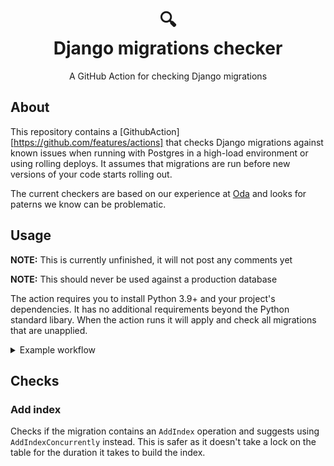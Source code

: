 <h1 align="center">
  🔍<br>
  Django migrations checker
</h1>

<p align="center">
  A GitHub Action for checking Django migrations
</p>

## About

This repository contains a [GithubAction][https://github.com/features/actions]
that checks Django migrations against known issues when running with Postgres
in a high-load environment or using rolling deploys. It assumes that migrations
are run before new versions of your code starts rolling out.

The current checkers are based on our experience at [Oda](https://oda.com/) and
looks for paterns we know can be problematic.

## Usage

**NOTE:** This is currently unfinished, it will not post any comments yet

**NOTE:** This should never be used against a production database

The action requires you to install Python 3.9+ and your project's dependencies.
It has no additional requirements beyond the Python standard libary. When the
action runs it will apply and check all migrations that are unapplied.

<details>
<summary>Example workflow</summary>

This is an example workflow that checks any migrations that are added in a
branch.


```yaml
name: Linting

# The main value of this check is to post a comment on the pull request, so
# only run on pull requests. You can also run on pushes and output to the
# console, but that is not very visible to developers.
on: [pull_request]

# Limit to one concurrent job and cancel previous runs if a new one is started.
# Because the action posts a comment on the pull request allowing concurrent
# workflows can cause duplicate comments.
concurrency:
  group: check-migrations-${{ github.head_ref }}
  cancel-in-progress: true

jobs:
  check-migrations:
    runs-on: ubuntu-latest

    services:
      postgres:
        image: postgres:latest
        ports:
          - 5432:5432
        options: --health-cmd pg_isready --health-interval 10s --health-timeout 5s --health-retries 5
        env:
          POSTGRES_DB: my_database
          POSTGRES_USER: my_user
          POSTGRES_PASSWORD: my_password

    steps:
      - uses: actions/setup-python@v2
        with:
          python-version: '3.9'

      # Check out the main branch and apply migrations
      - name: Check out main branch
        uses: actions/checkout@v2
        with:
          ref: main
      - name: Install dependencies
        run: pip install -r requirements.txt
      - name: Apply migrations
        run: ./manage.py migrate

      # Check out the current branch and install dependencies
      - name: Check out current branch
        uses: actions/checkout@v2
      - name: Install dependencies
        run: pip install -r requirements.txt

      # Check migrations. This will check any unapplied migrations. Because
      # we applied all migrations in the main branch this means that only new
      # migrations in this branch will be checked.
      - name: Check migrations
        uses: kolonialno/django-migrations-checker@main
        with:
          django-settings-module: my_project.settings
          github-token: ${{ secrets.GITHUB_TOKEN }}
```

</details>

## Checks

### Add index

Checks if the migration contains an `AddIndex` operation and suggests using
`AddIndexConcurrently` instead. This is safer as it doesn't take a lock on the
table for the duration it takes to build the index.
